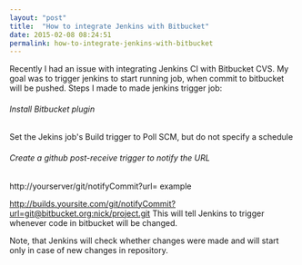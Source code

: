 ```yaml
---
layout: "post"
title:  "How to integrate Jenkins with Bitbucket"
date: 2015-02-08 08:24:51
permalink: how-to-integrate-jenkins-with-bitbucket
---
```



Recently I had an issue with integrating Jenkins CI with Bitbucket CVS.
My goal was to trigger jenkins to start running job, when commit to bitbucket will be pushed.
Steps I made to made jenkins trigger job:

###### Install Bitbucket plugin
Set the Jekins job's Build trigger to Poll SCM, but do not specify a schedule
###### Create a github post-receive trigger to notify the URL
http://yourserver/git/notifyCommit?url=<URL of the Git repository>
example

http://builds.yoursite.com/git/notifyCommit?url=git@bitbucket.org:nick/project.git
This will tell Jenkins to trigger whenever code in bitbucket will be changed.

Note, that Jenkins will check whether changes were made and will start only in case of new changes in repository.